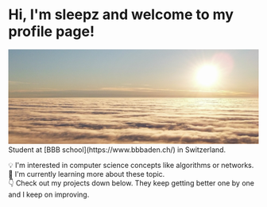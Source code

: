 # Hi, I'm sleepz and welcome to my profile page!

<img title="banner" src="./cloud_sunset.jpg" alt="cloud_sunset_banner">  
Student at [BBB school](https://www.bbbaden.ch/) in Switzerland.

💡 I'm interested in computer science concepts like algorithms or networks.  
🌱 I'm currently learning more about these topic.  
👇 Check out my projects down below. They keep getting better one by one and I keep on improving.  
